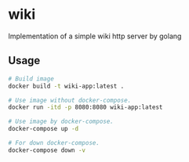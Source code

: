# wiki

Implementation of a simple wiki http server by golang

## Usage

```bash
# Build image
docker build -t wiki-app:latest .

# Use image without docker-compose.
docker run -itd -p 8080:8080 wiki-app:latest

# Use image by docker-compose.
docker-compose up -d

# For down docker-compose.
docker-compose down -v
```